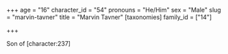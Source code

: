 +++
age = "16"
character_id = "54"
pronouns = "He/Him"
sex = "Male"
slug = "marvin-tavner"
title = "Marvin Tavner"
[taxonomies]
family_id = ["14"]

+++

Son of \[character:237\]
